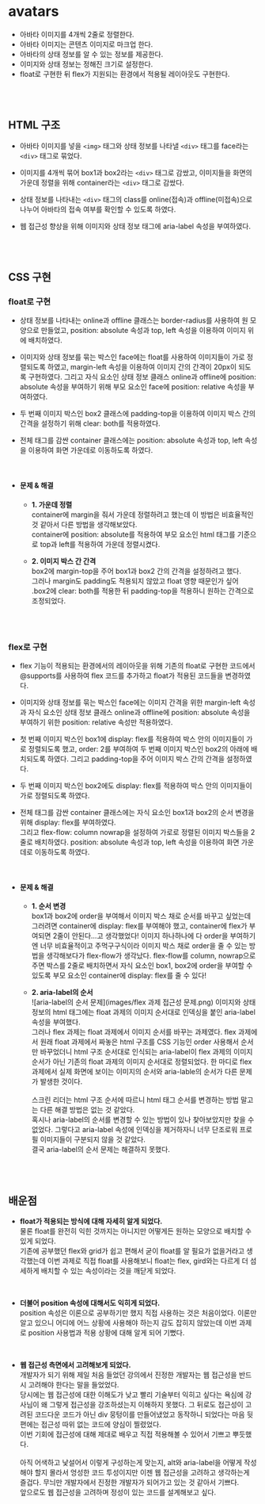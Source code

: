 # avatars
- 아바타 이미지를 4개씩 2줄로 정렬한다. <br/>
- 아바타 이미지는 콘텐츠 이미지로 마크업 한다. <br/>
- 아바타의 상태 정보를 알 수 있는 정보를 제공한다. <br/>
- 이미지와 상태 정보는 정해진 크기로 설정한다. <br/>
- float로 구현한 뒤 flex가 지원되는 환경에서 적용될 레이아웃도 구현한다.

 <br/> <br/>

## HTML 구조
- 아바타 이미지를 넣을 ```<img>``` 태그와 상태 정보를 나타낼 ```<div>``` 태그를 face라는 ```<div>``` 태그로 묶었다.  <br/>

- 이미지를 4개씩 묶어 box1과 box2라는 ```<div>``` 태그로 감쌌고, 이미지들을 화면의 가운데 정렬을 위해 container라는 ```<div>``` 태그로 감쌌다.  <br/>

- 상태 정보를 나타내는 ```<div>``` 태그의 class를 online(접속)과 offline(미접속)으로 나누어 아바타의 접속 여부를 확인할 수 있도록 하였다.

- 웹 접근성 향상을 위해 이미지와 상태 정보 태그에 aria-label 속성을 부여하였다.  <br/>

<br/> <br/>

## CSS 구현
### float로 구현
- 상태 정보를 나타내는 online과 offline 클래스는 border-radius를 사용하여 원 모양으로 만들었고, position: absolute 속성과 top, left 속성을 이용하여 이미지 위에 배치하였다.

- 이미지와 상태 정보를 묶는 박스인 face에는 float를 사용하여 이미지들이 가로 정렬되도록 하였고, margin-left 속성을 이용하여 이미지 간의 간격이 20px이 되도록 구현하였다. 
그리고 자식 요소인 상태 정보 클래스 online과 offline에 position: absolute 속성을 부여하기 위해 부모 요소인 face에 position: relative 속성을 부여하였다.

- 두 번째 이미지 박스인 box2 클래스에 padding-top을 이용하여 이미지 박스 간의 간격을 설정하기 위해 clear: both를 적용하였다.

- 전체 태그를 감싼 container 클래스에는 position: absolute 속성과 top, left 속성을 이용하여 화면 가운데로 이동하도록 하였다.

 <br/>

- #### 문제 & 해결
  - **1. 가운데 정렬**  <br/>
container에 margin을 줘서 가운데 정렬하려고 했는데 이 방법은 비효율적인 것 같아서 다른 방법을 생각해보았다.  <br/>
container에 position: absolute를 적용하여 부모 요소인 html 태그를 기준으로 top과 left를 적용하여 가운데 정렬시켰다.

 
  - **2. 이미지 박스 간 간격**  <br/>
box2에 margin-top을 주어 box1과 box2 간의 간격을 설정하려고 했다.  <br/>
그러나 margin도 padding도 적용되지 않았고 float 영향 때문인가 싶어 .box2에 clear: both를 적용한 뒤 padding-top을 적용하니 원하는 간격으로 조정되었다.

 <br/> <br/>

### flex로 구현
- flex 기능이 적용되는 환경에서의 레이아웃을 위해 기존의 float로 구현한 코드에서 @supports를 사용하여 flex 코드를 추가하고 float가 적용된 코드들을 변경하였다.

- 이미지와 상태 정보를 묶는 박스인 face에는 이미지 간격을 위한 margin-left 속성과 자식 요소인 상태 정보 클래스 online과 offline에 position: absolute 속성을 부여하기 위한 position: relative 속성만 적용하였다.

- 첫 번째 이미지 박스인 box1에 display: flex를 적용하여 박스 안의 이미지들이 가로 정렬되도록 했고, order: 2를 부여하여 두 번째 이미지 박스인 box2의 아래에 배치되도록 하였다. 그리고 padding-top을 주어 이미지 박스 간의 간격을 설정하였다.

- 두 번째 이미지 박스인 box2에도 display: flex를 적용하여 박스 안의 이미지들이 가로 정렬되도록 하였다.

- 전체 태그를 감싼 container 클래스에는 자식 요소인 box1과 box2의 순서 변경을 위해 display: flex를 부여하였다.  <br/> 그리고 flex-flow: column nowrap을 설정하여 가로로 정렬된 이미지 박스들을 2줄로 배치하였다. position: absolute 속성과 top, left 속성을 이용하여 화면 가운데로 이동하도록 하였다.

 <br/>

- #### 문제 & 해결
  - **1. 순서 변경** <br/>
box1과 box2에 order을 부여해서 이미지 박스 채로 순서를 바꾸고 싶었는데 그러려면 container에 display: flex를 부여해야 했고, container에 flex가 부여되면 2줄이 안된다...고 생각했었다!
이미지 하나하나에 다 order을 부여하기엔 너무 비효율적이고 주먹구구식이라 이미지 박스 채로 order을 줄 수 있는 방법을 생각해보다가 flex-flow가 생각났다. flex-flow를 column, nowrap으로 주면 박스를 2줄로 배치하면서 자식 요소인 box1, box2에 order을 부여할 수 있도록 부모 요소인 container에 display: flex를 줄 수 있다!

  - **2. aria-label의 순서** <br/>
  ![aria-label의 순서 문제](images/flex 과제 접근성 문제.png)
이미지와 상태 정보의 html 태그에는 float 과제의 이미지 순서대로 인덱싱을 붙인 aria-label 속성을 부여했다.<br/>
그러나 flex 과제는 float 과제에서 이미지 순서를 바꾸는 과제였다.
flex 과제에서 원래 float 과제에서 짜놓은 html 구조를 CSS 기능인 order 사용해서 순서만 바꾸었더니 html 구조 순서대로 인식되는 aria-label이 flex 과제의 이미지 순서가 아닌 기존의 float 과제의 이미지 순서대로 정렬되었다. 
한 마디로 flex 과제에서 실제 화면에 보이는 이미지의 순서와 aria-lable의 순서가 다른 문제가 발생한 것이다. <br/> <br/>
스크린 리더는 html 구조 순서에 따르니 html 태그 순서를 변경하는 방법 말고는 다른 해결 방법은 없는 것 같았다. <br/>
혹시나 aria-label의 순서를 변경할 수 있는 방법이 있나 찾아보았지만 찾을 수 없었다. 그렇다고 aria-label 속성에 인덱싱을 제거하자니 너무 단조로워 프로필 이미지들이 구분되지 않을 것 같았다.<br/>
결국 aria-label의 순서 문제는 해결하지 못했다.


 <br/> <br/>

## 배운점
- **float가 적용되는 방식에 대해 자세히 알게 되었다.** <br/>
물론 float를 완전히 익힌 것까지는 아니지만 어떻게든 원하는 모양으로 배치할 수 있게 되었다.  <br/>
기존에 공부했던 flex와 grid가 쉽고 편해서 굳이 float를 알 필요가 없을거라고 생각했는데 이번 과제로 직접 float를 사용해보니 float는 flex, gird와는 다르게 더 섬세하게 배치할 수 있는 속성이라는 것을 깨닫게 되었다.
 <br/>

- **더불어 position 속성에 대해서도 익히게 되었다.** <br/>
position 속성은 이론으로 공부하기만 했지 직접 사용하는 것은 처음이었다.
이론만 알고 있으니 어디에 어느 상황에 사용해야 하는지 감도 잡히지 않았는데 이번 과제로 position 사용법과 적용 상황에 대해 알게 되어 기뻤다.
 <br/>

- **웹 접근성 측면에서 고려해보게 되었다.** <br/>
개발자가 되기 위해 제일 처음 들었던 강의에서 진정한 개발자는 웹 접근성을 반드시 고려해야 한다는 말을 들었었다.  <br/>
당시에는 웹 접근성에 대한 이해도가 낮고 빨리 기술부터 익히고 싶다는 욕심에 강사님이 왜 그렇게 접근성을 강조하셨는지 이해하지 못했다. 
그 뒤로도 접근성이 고려된 코드다운 코드가 아닌 div 뭉텅이를 만들어냈었고 동작하니 되었다는 마음 뒷편에는 접근성 따위 없는 코드에 양심이 찔렸었다.  <br/>
이번 기회에 접근성에 대해 제대로 배우고 직접 적용해볼 수 있어서 기쁘고 뿌듯했다. <br/> <br/>
아직 어색하고 낯설어서 이렇게 구성하는게 맞는지, alt와 aria-label을 어떻게 작성해야 할지 몰라서 엉성한 코드 투성이지만 이젠 웹 접근성을 고려하고 생각하는게 즐겁다.
무늬만 개발자에서 진정한 개발자가 되어가고 있는 것 같아서 기쁘다.  <br/>
앞으로도 웹 접근성을 고려하며 정성이 있는 코드를 설계해보고 싶다.

<br/>
